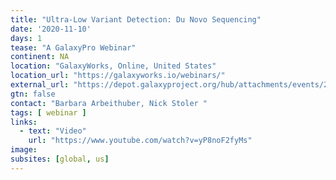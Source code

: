 ```yaml
---
title: "Ultra-Low Variant Detection: Du Novo Sequencing"
date: '2020-11-10'
days: 1
tease: "A GalaxyPro Webinar"
continent: NA
location: "GalaxyWorks, Online, United States"
location_url: "https://galaxyworks.io/webinars/"
external_url: "https://depot.galaxyproject.org/hub/attachments/events/2020-11-du-novo/du-novo-webinar.pdf"
gtn: false
contact: "Barbara Arbeithuber, Nick Stoler "
tags: [ webinar ]
links:
  - text: "Video"
    url: "https://www.youtube.com/watch?v=yP8noF2fyMs"
image: 
subsites: [global, us]
---
```

